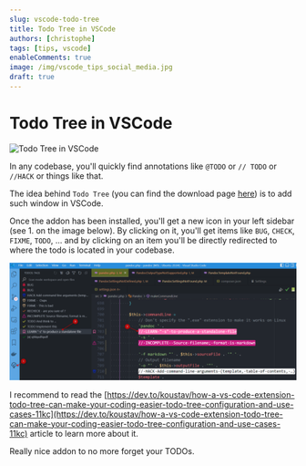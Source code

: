 ```yaml
---
slug: vscode-todo-tree
title: Todo Tree in VSCode
authors: [christophe]
tags: [tips, vscode]
enableComments: true
image: /img/vscode_tips_social_media.jpg
draft: true
---
```

# Todo Tree in VSCode

![Todo Tree in VSCode](/img/vscode_tips_header.jpg)

In any codebase, you'll quickly find annotations like `@TODO` or `// TODO` or `//HACK` or things like that.

The idea behind `Todo Tree` (you can find the download page [here](https://marketplace.visualstudio.com/items?itemName=Gruntfuggly.todo-tree)) is to add such window in VSCode.

<!-- truncate -->

Once the addon has been installed, you'll get a new icon in your left sidebar (see 1. on the image below). By clicking on it, you'll get items like `BUG`, `CHECK`, `FIXME`, `TODO`, ... and by clicking on an item you'll be directly redirected to where the todo is located in your codebase.

![Todo Tree in VSCode](./images/todo-tree.png)

I recommend to read the [https://dev.to/koustav/how-a-vs-code-extension-todo-tree-can-make-your-coding-easier-todo-tree-configuration-and-use-cases-11kc](https://dev.to/koustav/how-a-vs-code-extension-todo-tree-can-make-your-coding-easier-todo-tree-configuration-and-use-cases-11kc) article to learn more about it.

Really nice addon to no more forget your TODOs.
